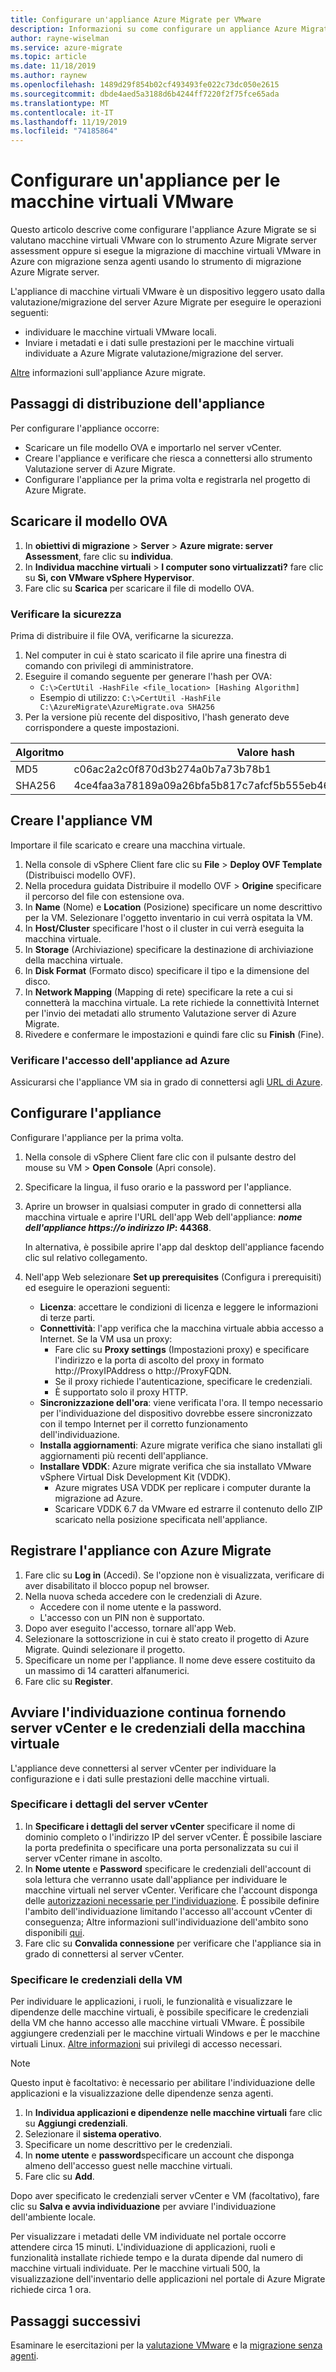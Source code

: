```yaml
---
title: Configurare un'appliance Azure Migrate per VMware
description: Informazioni su come configurare un appliance Azure Migrate per la valutazione e la migrazione di macchine virtuali VMware.
author: rayne-wiselman
ms.service: azure-migrate
ms.topic: article
ms.date: 11/18/2019
ms.author: raynew
ms.openlocfilehash: 1489d29f854b02cf493493fe022c73dc050e2615
ms.sourcegitcommit: dbde4aed5a3188d6b4244ff7220f2f75fce65ada
ms.translationtype: MT
ms.contentlocale: it-IT
ms.lasthandoff: 11/19/2019
ms.locfileid: "74185864"
---
```

# <a name="set-up-an-appliance-for-vmware-vms"></a>Configurare un'appliance per le macchine virtuali VMware

Questo articolo descrive come configurare l'appliance Azure Migrate se si valutano macchine virtuali VMware con lo strumento Azure Migrate server assessment oppure si esegue la migrazione di macchine virtuali VMware in Azure con migrazione senza agenti usando lo strumento di migrazione Azure Migrate server.

L'appliance di macchine virtuali VMware è un dispositivo leggero usato dalla valutazione/migrazione del server Azure Migrate per eseguire le operazioni seguenti:

- individuare le macchine virtuali VMware locali.
- Inviare i metadati e i dati sulle prestazioni per le macchine virtuali individuate a Azure Migrate valutazione/migrazione del server.

[Altre](migrate-appliance.md) informazioni sull'appliance Azure migrate.


## <a name="appliance-deployment-steps"></a>Passaggi di distribuzione dell'appliance

Per configurare l'appliance occorre:
- Scaricare un file modello OVA e importarlo nel server vCenter.
- Creare l'appliance e verificare che riesca a connettersi allo strumento Valutazione server di Azure Migrate.
- Configurare l'appliance per la prima volta e registrarla nel progetto di Azure Migrate.

## <a name="download-the-ova-template"></a>Scaricare il modello OVA

1. In **obiettivi di migrazione** > **Server** > **Azure migrate: server Assessment**, fare clic su **individua**.
2. In **Individua macchine virtuali** > **I computer sono virtualizzati?** fare clic su **Sì, con VMware vSphere Hypervisor**.
3. Fare clic su **Scarica** per scaricare il file di modello OVA.



### <a name="verify-security"></a>Verificare la sicurezza

Prima di distribuire il file OVA, verificarne la sicurezza.

1. Nel computer in cui è stato scaricato il file aprire una finestra di comando con privilegi di amministratore.
2. Eseguire il comando seguente per generare l'hash per OVA:
    - ```C:\>CertUtil -HashFile <file_location> [Hashing Algorithm]```
    - Esempio di utilizzo: ```C:\>CertUtil -HashFile C:\AzureMigrate\AzureMigrate.ova SHA256```
3. Per la versione più recente del dispositivo, l'hash generato deve corrispondere a queste impostazioni.

  **Algoritmo** | **Valore hash**
  --- | ---
  MD5 | c06ac2a2c0f870d3b274a0b7a73b78b1
  SHA256 | 4ce4faa3a78189a09a26bfa5b817c7afcf5b555eb46999c2fad9d2ebc808540c


## <a name="create-the-appliance-vm"></a>Creare l'appliance VM

Importare il file scaricato e creare una macchina virtuale.

1. Nella console di vSphere Client fare clic su **File** > **Deploy OVF Template** (Distribuisci modello OVF).
2. Nella procedura guidata Distribuire il modello OVF > **Origine** specificare il percorso del file con estensione ova.
3. In **Name** (Nome) e **Location** (Posizione) specificare un nome descrittivo per la VM. Selezionare l'oggetto inventario in cui verrà ospitata la VM.
5. In **Host/Cluster** specificare l'host o il cluster in cui verrà eseguita la macchina virtuale.
6. In **Storage** (Archiviazione) specificare la destinazione di archiviazione della macchina virtuale.
7. In **Disk Format** (Formato disco) specificare il tipo e la dimensione del disco.
8. In **Network Mapping** (Mapping di rete) specificare la rete a cui si connetterà la macchina virtuale. La rete richiede la connettività Internet per l'invio dei metadati allo strumento Valutazione server di Azure Migrate.
9. Rivedere e confermare le impostazioni e quindi fare clic su **Finish** (Fine).


### <a name="verify-appliance-access-to-azure"></a>Verificare l'accesso dell'appliance ad Azure

Assicurarsi che l'appliance VM sia in grado di connettersi agli [URL di Azure](migrate-support-matrix-vmware.md#assessment-url-access-requirements).


## <a name="configure-the-appliance"></a>Configurare l'appliance

Configurare l'appliance per la prima volta.

1. Nella console di vSphere Client fare clic con il pulsante destro del mouse su VM > **Open Console** (Apri console).
2. Specificare la lingua, il fuso orario e la password per l'appliance.
3. Aprire un browser in qualsiasi computer in grado di connettersi alla macchina virtuale e aprire l'URL dell'app Web dell'appliance: ***nome dell'appliance https://o indirizzo IP*: 44368**.

   In alternativa, è possibile aprire l'app dal desktop dell'appliance facendo clic sul relativo collegamento.
4. Nell'app Web selezionare **Set up prerequisites** (Configura i prerequisiti) ed eseguire le operazioni seguenti:
    - **Licenza**: accettare le condizioni di licenza e leggere le informazioni di terze parti.
    - **Connettività**: l'app verifica che la macchina virtuale abbia accesso a Internet. Se la VM usa un proxy:
        - Fare clic su **Proxy settings** (Impostazioni proxy) e specificare l'indirizzo e la porta di ascolto del proxy in formato http://ProxyIPAddress o http://ProxyFQDN.
        - Se il proxy richiede l'autenticazione, specificare le credenziali.
        - È supportato solo il proxy HTTP.
    - **Sincronizzazione dell'ora**: viene verificata l'ora. Il tempo necessario per l'individuazione del dispositivo dovrebbe essere sincronizzato con il tempo Internet per il corretto funzionamento dell'individuazione.
    - **Installa aggiornamenti**: Azure migrate verifica che siano installati gli aggiornamenti più recenti dell'appliance.
    - **Installare VDDK**: Azure migrate verifica che sia installato VMware vSphere Virtual Disk Development Kit (VDDK).
        - Azure migrates USA VDDK per replicare i computer durante la migrazione ad Azure.
        - Scaricare VDDK 6.7 da VMware ed estrarre il contenuto dello ZIP scaricato nella posizione specificata nell'appliance.

## <a name="register-the-appliance-with-azure-migrate"></a>Registrare l'appliance con Azure Migrate

1. Fare clic su **Log in** (Accedi). Se l'opzione non è visualizzata, verificare di aver disabilitato il blocco popup nel browser.
2. Nella nuova scheda accedere con le credenziali di Azure.
    - Accedere con il nome utente e la password.
    - L'accesso con un PIN non è supportato.
3. Dopo aver eseguito l'accesso, tornare all'app Web.
2. Selezionare la sottoscrizione in cui è stato creato il progetto di Azure Migrate. Quindi selezionare il progetto.
3. Specificare un nome per l'appliance. Il nome deve essere costituito da un massimo di 14 caratteri alfanumerici.
4. Fare clic su **Register**.


## <a name="start-continuous-discovery-by-providing-vcenter-server-and-vm-credential"></a>Avviare l'individuazione continua fornendo server vCenter e le credenziali della macchina virtuale

L'appliance deve connettersi al server vCenter per individuare la configurazione e i dati sulle prestazioni delle macchine virtuali.

### <a name="specify-vcenter-server-details"></a>Specificare i dettagli del server vCenter
1. In **Specificare i dettagli del server vCenter** specificare il nome di dominio completo o l'indirizzo IP del server vCenter. È possibile lasciare la porta predefinita o specificare una porta personalizzata su cui il server vCenter rimane in ascolto.
2. In **Nome utente** e **Password** specificare le credenziali dell'account di sola lettura che verranno usate dall'appliance per individuare le macchine virtuali nel server vCenter. Verificare che l'account disponga delle [autorizzazioni necessarie per l'individuazione](migrate-support-matrix-vmware.md#assessment-vcenter-server-permissions). È possibile definire l'ambito dell'individuazione limitando l'accesso all'account vCenter di conseguenza; Altre informazioni sull'individuazione dell'ambito sono disponibili [qui](tutorial-assess-vmware.md#scoping-discovery).
3. Fare clic su **Convalida connessione** per verificare che l'appliance sia in grado di connettersi al server vCenter.

### <a name="specify-vm-credentials"></a>Specificare le credenziali della VM
Per individuare le applicazioni, i ruoli, le funzionalità e visualizzare le dipendenze delle macchine virtuali, è possibile specificare le credenziali della VM che hanno accesso alle macchine virtuali VMware. È possibile aggiungere credenziali per le macchine virtuali Windows e per le macchine virtuali Linux. [Altre informazioni](https://docs.microsoft.com/azure/migrate/migrate-support-matrix-vmware#assessment-vcenter-server-permissions) sui privilegi di accesso necessari.

> [!NOTE]
> Questo input è facoltativo: è necessario per abilitare l'individuazione delle applicazioni e la visualizzazione delle dipendenze senza agenti.

1. In **Individua applicazioni e dipendenze nelle macchine virtuali** fare clic su **Aggiungi credenziali**.
2. Selezionare il **sistema operativo**.
3. Specificare un nome descrittivo per le credenziali.
4. In **nome utente** e **password**specificare un account che disponga almeno dell'accesso guest nelle macchine virtuali.
5. Fare clic su **Add**.

Dopo aver specificato le credenziali server vCenter e VM (facoltativo), fare clic su **Salva e avvia individuazione** per avviare l'individuazione dell'ambiente locale.

Per visualizzare i metadati delle VM individuate nel portale occorre attendere circa 15 minuti. L'individuazione di applicazioni, ruoli e funzionalità installate richiede tempo e la durata dipende dal numero di macchine virtuali individuate. Per le macchine virtuali 500, la visualizzazione dell'inventario delle applicazioni nel portale di Azure Migrate richiede circa 1 ora.

## <a name="next-steps"></a>Passaggi successivi

Esaminare le esercitazioni per la [valutazione VMware](tutorial-assess-vmware.md) e la [migrazione senza agenti](tutorial-migrate-vmware.md).
